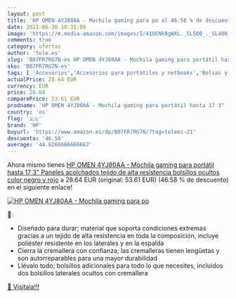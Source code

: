 ```yaml
---
layout: post
title: 'HP OMEN 4YJ80AA - Mochila gaming para po al 46.58 % de descuento'
date: 2021-06-30 10:31:09
image: 'https://m.media-amazon.com/images/I/41UENk0gWXL._SL500_._SL400_.jpg'
comments: true
category: ofertas
author: 'tole.es'
slug: 'B07FR7RG7N-es HP OMEN 4YJ80AA - Mochila gaming para portátil hasta 17 3"...'
sku: 'B07FR7RG7N-es'
tags: [ 'Accesorios','Accesorios para portátiles y netbooks','Bolsas y fundas para portátiles y netbooks','Informática','Mochilas para portátiles y netbooks','hp','mochila', ]
actualPrice: 28.64 EUR
currency: EUR
price: 28.64
comparePrice: 53.61 EUR
prodname: 'HP OMEN 4YJ80AA - Mochila gaming para portátil hasta 17 3"  Paneles acolchados  tejido de alta resistencia  bolsillos ocultos   color negro y rojo'
country: 'es'
flag: '🇪🇸'
brand: 'HP'
buyurl: 'https://www.amazon.es/dp/B07FR7RG7N/?tag=tolees-21'
descuento: '46.58'
average: '44.8266666666667'
---
```


Ahora mismo tienes [HP OMEN 4YJ80AA - Mochila gaming para portátil hasta 17 3"  Paneles acolchados  tejido de alta resistencia  bolsillos ocultos   color negro y rojo](https://www.amazon.es/dp/B07FR7RG7N/?tag=tolees-21) a 28.64 EUR (original: 53.61 EUR) (46.58 %  de descuento) en el siguiente enlace!

[![HP OMEN 4YJ80AA - Mochila gaming para po](https://m.media-amazon.com/images/I/41UENk0gWXL._SL500_._SL400_.jpg)](https://www.amazon.es/dp/B07FR7RG7N/?tag=tolees-21)

🔎:

- Diseñado para durar; material que soporta condiciones extremas gracias a un tejido de alta resistencia en toda la composición, incluye poliéster resistente en los laterales y en la espalda
- Cierra la cremallera con confianza; las cremalleras tienen lengüetas y son autorreparables para una mayor durabilidad
- Llévalo todo; bolsillos adicionales para todo lo que necesites, incluidos dos bolsillos laterales ocultos con cremallera

[🛒 Visítala!!!](https://www.amazon.es/dp/B07FR7RG7N/?tag=tolees-21)

